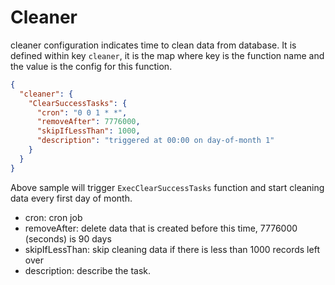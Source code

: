 # Cleaner

cleaner configuration indicates time to clean data from database. It is defined within key `cleaner`, it is the map where key is the function name and the value is the config for this function.

```json
{
  "cleaner": {
    "ClearSuccessTasks": {
      "cron": "0 0 1 * *",
      "removeAfter": 7776000,
      "skipIfLessThan": 1000,
      "description": "triggered at 00:00 on day-of-month 1"
    }
  }
}
```

Above sample will trigger `ExecClearSuccessTasks` function and start cleaning data every first day of month.
- cron: cron job
- removeAfter: delete data that is created before this time, 7776000 (seconds) is 90 days
- skipIfLessThan: skip cleaning data if there is less than 1000 records left over
- description: describe the task.
